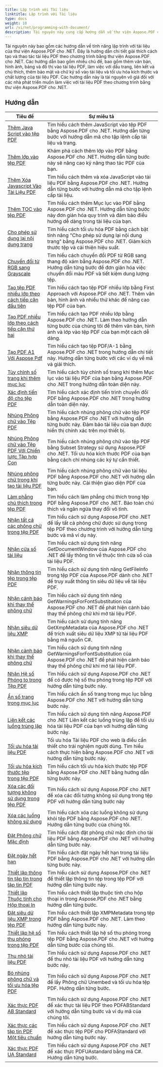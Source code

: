 ```yaml
---
title: Lập trình với Tài liệu
linktitle: Lập trình với Tài liệu
type: docs
weight: 10
url: /vi/net/programming-with-document/
description: Tài nguyên này cung cấp hướng dẫn về thư viện Aspose.PDF cho .NET để lập trình với tài liệu. Tài nguyên này bao gồm các chủ đề như tạo/xử lý PDF, thêm hình ảnh/bảng/liên kết, tối ưu hóa tài liệu và thêm bảo mật. Đây là tài nguyên có giá trị cho các nhà phát triển làm việc với tài liệu PDF bằng Aspose.PDF cho .NET.
---
```

Tài nguyên này bao gồm các hướng dẫn về tính năng lập trình với tài liệu của thư viện Aspose.PDF cho .NET. Đây là hướng dẫn chi tiết giải thích cách tạo và thao tác tài liệu PDF theo chương trình bằng thư viện Aspose.PDF cho .NET. Các hướng dẫn bao gồm nhiều chủ đề, bao gồm thêm văn bản, hình ảnh, bảng và đồ thị vào tài liệu PDF, làm việc với dấu trang, liên kết và chú thích, thêm bảo mật và chữ ký số vào tài liệu và tối ưu hóa kích thước và chất lượng của tài liệu PDF. Các hướng dẫn này là tài nguyên vô giá đối với các nhà phát triển muốn làm việc với tài liệu PDF theo chương trình bằng thư viện Aspose.PDF cho .NET.

## Hướng dẫn
| Tiêu đề | Sự miêu tả |
| --- | --- | 
| [Thêm Java Script vào tệp PDF](./addjavascripttopage/) | Tìm hiểu cách thêm JavaScript vào tệp PDF bằng Aspose.PDF cho .NET. Hướng dẫn từng bước với hướng dẫn mã cho tập lệnh cấp tài liệu và trang. |  
| [Thêm lớp vào tệp PDF](./addlayers/) | Khám phá cách thêm lớp vào PDF bằng Aspose.PDF cho .NET. Hướng dẫn từng bước này sẽ nâng cao kỹ năng thao tác PDF của bạn. |  
| [Thêm Xóa Javascript Vào Tài Liệu PDF](./addremovejavascripttodoc/) | Tìm hiểu cách thêm và xóa JavaScript vào tài liệu PDF bằng Aspose.PDF cho .NET. Hướng dẫn từng bước với hướng dẫn mã cho tập lệnh cấp tài liệu. |  
| [Thêm TOC vào tệp PDF](./addtoc/) | Tìm hiểu cách thêm Mục lục vào PDF bằng Aspose.PDF cho .NET. Hướng dẫn từng bước này đơn giản hóa quy trình và đảm bảo điều hướng dễ dàng trong tài liệu của bạn. |  
| [Cho phép sử dụng lại nội dung trang](./allowresusepagecontent/) | Tìm hiểu cách tối ưu hóa PDF bằng cách bật tính năng "Cho phép sử dụng lại nội dung trang" bằng Aspose.PDF cho .NET. Giảm kích thước tệp và cải thiện hiệu suất. |  
| [Chuyển đổi từ RGB sang Grayscale](./convertfromrgbtograyscale/) | Tìm hiểu cách chuyển đổi PDF từ RGB sang thang độ xám bằng Aspose.PDF cho .NET. Hướng dẫn từng bước để đơn giản hóa việc chuyển đổi màu PDF và tiết kiệm dung lượng tệp. |  
| [Tạo tệp PDF nhiều lớp theo cách tiếp cận đầu tiên](./createmultilayerpdffirstapproach/) | Tìm hiểu cách tạo tệp PDF nhiều lớp bằng First Approach với Aspose.PDF cho .NET. Thêm văn bản, hình ảnh và nhiều thứ khác để nâng cao tệp PDF của bạn. |  
| [Tạo PDF nhiều lớp theo cách tiếp cận thứ hai](./createmultilayerpdfsecondapproach/) | Tìm hiểu cách tạo PDF nhiều lớp bằng Aspose.PDF cho .NET. Làm theo hướng dẫn từng bước của chúng tôi để thêm văn bản, hình ảnh và lớp vào tệp PDF của bạn một cách dễ dàng. |  
| [Tạo PDF A1 Với Aspose Pdf](./createpdfa1withasposepdf/) | Tìm hiểu cách tạo tệp PDF/A-1 bằng Aspose.PDF cho .NET trong hướng dẫn chi tiết này. Hướng dẫn từng bước với các ví dụ về mã và giải thích. |  
| [Tùy chỉnh số trang khi thêm mục lục](./customizepagenumbeswhileaddingtoc/) | Tìm hiểu cách tùy chỉnh số trang khi thêm Mục lục vào tài liệu PDF của bạn bằng Aspose.PDF cho .NET trong hướng dẫn toàn diện này. |  
| [Xác định tiến độ cho tệp PDF](./determineprogress/) | Tìm hiểu cách xác định tiến trình chuyển đổi PDF bằng Aspose.PDF cho .NET trong hướng dẫn toàn diện này. |  
| [Nhúng Phông chữ vào Tệp PDF](./embedfont/) | Tìm hiểu cách nhúng phông chữ vào tệp PDF bằng Aspose.PDF cho .NET với hướng dẫn từng bước này. Đảm bảo tài liệu của bạn được hiển thị chính xác trên mọi thiết bị. |  
| [Nhúng Phông chữ vào Tệp PDF Với Chiến lược Tập hợp Con](./embedfontsusingsubsetstrategy/) | Tìm hiểu cách nhúng phông chữ vào tệp PDF bằng Subset Strategy sử dụng Aspose.PDF cho .NET. Tối ưu hóa kích thước PDF của bạn bằng cách chỉ nhúng các ký tự cần thiết. |  
| [Nhúng phông chữ trong khi tạo tài liệu PDF](./embedfontwhiledoccreation/) | Tìm hiểu cách nhúng phông chữ vào tài liệu PDF bằng Aspose.PDF cho .NET với hướng dẫn từng bước này. Cải thiện giao diện PDF của bạn. |  
| [Làm phẳng chú thích trong tệp PDF](./flattenannotation/) | Tìm hiểu cách làm phẳng chú thích trong tệp PDF bằng Aspose.PDF cho .NET. Bảo toàn chú thích và ngăn ngừa thay đổi vô tình. |  
| [Nhận tất cả các phông chữ trong tệp PDF](./getallfonts/) | Tìm hiểu cách sử dụng Aspose.PDF cho .NET để lấy tất cả phông chữ được sử dụng trong tệp PDF theo chương trình với hướng dẫn từng bước và mã ví dụ này. |  
| [Nhận cửa sổ tài liệu](./getdocumentwindow/) | Tìm hiểu cách sử dụng tính năng GetDocumentWindow của Aspose.PDF cho .NET để lấy thông tin về thuộc tính cửa sổ của tài liệu PDF. |  
| [Nhận thông tin tệp trong tệp PDF](./getfileinfo/) | Tìm hiểu cách sử dụng tính năng GetFileInfo trong tệp PDF của Aspose.PDF dành cho .NET để truy xuất thông tin siêu dữ liệu về tài liệu PDF. |  
| [Nhận cảnh báo khi thay thế phông chữ](./getwarningsforfontsubstitution/) | Tìm hiểu cách sử dụng tính năng GetWarningsForFontSubstitution của Aspose.PDF cho .NET để phát hiện cảnh báo thay thế phông chữ khi mở tài liệu PDF. |  
| [Nhận siêu dữ liệu XMP](./getxmpmetadata/) | Tìm hiểu cách sử dụng tính năng GetXmpMetadata của Aspose.PDF cho .NET để trích xuất siêu dữ liệu XMP từ tài liệu PDF bằng mã nguồn C#. |  
| [Nhận cảnh báo khi thay thế phông chữ](./getwarningsforfontsubstitution/) | Tìm hiểu cách sử dụng tính năng GetWarningsForFontSubstitution của Aspose.PDF cho .NET để phát hiện cảnh báo thay thế phông chữ khi mở tài liệu PDF. |  
| [Nhận Hệ số Phóng to trong Tệp PDF](./getzoomfactor/) | Tìm hiểu cách sử dụng Aspose.PDF cho .NET để có được hệ số thu phóng trong tệp PDF với hướng dẫn từng bước này. |  
| [Ẩn số trang trong mục lục](./hidepagenumbersintoc/) | Tìm hiểu cách ẩn số trang trong mục lục bằng Aspose.PDF cho .NET với hướng dẫn từng bước này. |  
| [Liên kết các luồng trùng lặp](./linkduplicatestreams/) | Tìm hiểu cách sử dụng tính năng Aspose.PDF cho .NET Liên kết các luồng trùng lặp để tối ưu hóa tài liệu PDF của bạn với hướng dẫn từng bước này. |  
| [Tối ưu hóa tài liệu PDF](./optimizedocument/) | Tối ưu hóa Tài liệu PDF cho web là điều cần thiết cho trải nghiệm người dùng. Tìm hiểu cách thực hiện bằng Aspose.PDF cho .NET với hướng dẫn từng bước này. |  
| [Tối ưu hóa kích thước tệp trong tệp PDF](./optimizefilesize/) | Tìm hiểu cách tối ưu hóa kích thước tệp PDF bằng Aspose.PDF cho .NET bằng hướng dẫn từng bước này. |  
| [Xóa các đối tượng không sử dụng trong tệp PDF](./removeunusedobjects/) | Tìm hiểu cách sử dụng Aspose.PDF cho .NET để xóa các đối tượng không sử dụng trong tệp PDF với hướng dẫn từng bước này |  
| [Xóa các luồng không sử dụng](./removeunusedstreams/) | Tìm hiểu cách xóa các luồng không sử dụng khỏi tệp PDF bằng Aspose.PDF cho .NET. Hướng dẫn từng bước của chúng tôi. |  
| [Đặt Phông chữ Mặc định](./setdefaultfont/) | Tìm hiểu cách đặt phông chữ mặc định cho tài liệu PDF bằng Aspose.PDF cho .NET với hướng dẫn từng bước này. |  
| [Đặt ngày hết hạn](./setexpirydate/) | Tìm hiểu cách đặt ngày hết hạn trong tài liệu PDF bằng Aspose.PDF cho .NET với hướng dẫn từng bước này. |  
| [Thiết lập thông tin tập tin trong tập tin PDF](./setfileinfo/) | Tìm hiểu cách sử dụng Aspose.PDF cho .NET để thiết lập thông tin tệp trong tệp PDF với hướng dẫn từng bước này. |  
| [Thiết lập Thuộc tính cho Hộp thoại In](./setpropertiesforprintdialog/) | Tìm hiểu cách thiết lập thuộc tính cho hộp thoại in trong Aspose.PDF cho .NET bằng hướng dẫn từng bước. |  
| [Đặt siêu dữ liệu XMP trong tệp PDF](./setxmpmetadata/) | Tìm hiểu cách thiết lập XMPMetadata trong tệp PDF bằng Aspose.PDF cho .NET. Làm theo hướng dẫn từng bước này. |  
| [Thiết lập hệ số thu phóng trong tệp PDF](./setzoomfactor/) | Tìm hiểu cách thiết lập hệ số thu phóng trong tệp PDF bằng Aspose.PDF cho .NET với hướng dẫn từng bước của chúng tôi. |  
| [Thu nhỏ tài liệu PDF](./shrinkdocuments/) | Tìm hiểu cách sử dụng Aspose.PDF cho .NET để thu nhỏ tài liệu PDF với hướng dẫn từng bước này.  |  
| [Bỏ nhúng phông chữ và tối ưu hóa tệp PDF](./unembedfonts/) | Tìm hiểu cách sử dụng Aspose.PDF cho .NET để lấy Phông chữ Unembed và tối ưu hóa tệp PDF. Hướng dẫn từng bước. |  
| [Xác thực PDF AB Standard](./validatepdfabstandard/) | Tìm hiểu cách sử dụng Aspose.PDF cho .NET để xác thực tài liệu PDF theo PDFABStandard với hướng dẫn từng bước và ví dụ mã của chúng tôi. |  
| [Xác thực các tập tin PDF Một tiêu chuẩn](./validatepdfastandard/) | Tìm hiểu cách sử dụng Aspose.PDF cho .NET để xác thực tệp PDF cho PDFAStandard với hướng dẫn từng bước này. |  
| [Xác thực PDF UA Standard](./validatepdfuastandard/) | Tìm hiểu cách sử dụng Aspose.PDF cho .NET để xác thực PDFUAstandard bằng mã C#. Hướng dẫn từng bước. |  